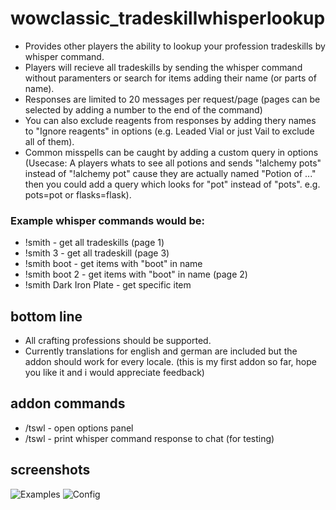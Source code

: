 # wowclassic_tradeskillwhisperlookup
* Provides other players the ability to lookup your profession tradeskills by whisper command.
* Players will recieve all tradeskills by sending the whisper command without paramenters or search for items adding their name (or parts of name).
* Responses are limited to 20 messages per request/page (pages can be selected by adding a number to the end of the command)
* You can also exclude reagents from responses by adding thery names to "Ignore reagents" in options (e.g. Leaded Vial or just Vail to exclude all of them).
* Common misspells can be caught by adding a custom query in options (Usecase: A players whats to see all potions and sends "!alchemy pots" instead of "!alchemy pot" cause they are actually named "Potion of ..." then you could add a query which looks for "pot" instead of "pots". e.g. pots=pot or flasks=flask).


### Example whisper commands would be: 
- !smith - get all tradeskills (page 1)
- !smith 3 - get all tradeskill (page 3)
- !smith boot - get items with "boot" in name
- !smith boot 2 - get items with "boot" in name (page 2)
- !smith Dark Iron Plate - get specific item

bottom line
------
* All crafting professions should be supported.
* Currently translations for english and german are included but the addon should work for every locale.
(this is my first addon so far, hope you like it and i would appreciate feedback)

## addon commands
* /tswl - open options panel
* /tswl <whisper command> - print whisper command response to chat (for testing)

  
## screenshots
![Examples](https://i.imgur.com/clyrzmQ.jpg "Examples")
![Config](https://i.imgur.com/tw5Db4J.jpg "Config")
